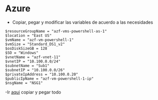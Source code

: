 # Azure

- Copiar, pegar y modificar las variables de acuerdo a las necesidades
```
$resourceGroupName = "azf-vms-powershell-as-1"
$location = "East US"
$vmName = "azf-vm-powershell-1"
$vmSize = "Standard_DS1_v2"
$osDiskSizeGB = 128
$SO = "Windows"
$vnetName = "azf-vnet-11"
$vnetIP = "10.100.0.0/24"
$subnetName = "Sub1"
$subnetIP = "10.100.0.0/26"
$privateIpAddress = "10.100.0.20"
$publicIpName = "azf-vm-powershell-1-ip"
$nsgName = "NSG1"
```
-Ir [aqui](https://github.com/JorgeLReyes/Azure/blob/main/SetupAzureVM.ps1) copiar y pegar todo
